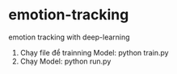 # emotion-tracking
emotion tracking with deep-learning

1. Chạy file để trainning Model: python train.py
2. Chạy Model: python run.py
